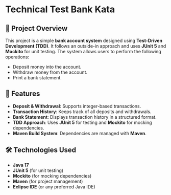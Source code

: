# Technical Test Bank Kata

## 📝 Project Overview
This project is a simple **bank account system** designed using **Test-Driven Development (TDD)**. It follows an outside-in approach and uses **JUnit 5** and **Mockito** for unit testing. The system allows users to perform the following operations:

- Deposit money into the account.
- Withdraw money from the account.
- Print a bank statement.

## 📌 Features
- **Deposit & Withdrawal**: Supports integer-based transactions.
- **Transaction History**: Keeps track of all deposits and withdrawals.
- **Bank Statement**: Displays transaction history in a structured format.
- **TDD Approach**: Uses **JUnit 5** for testing and **Mockito** for mocking dependencies.
- **Maven Build System**: Dependencies are managed with **Maven**.

## 🛠️ Technologies Used
- **Java 17**
- **JUnit 5** (for unit testing)
- **Mockito** (for mocking dependencies)
- **Maven** (for project management)
- **Eclipse IDE** (or any preferred Java IDE)
